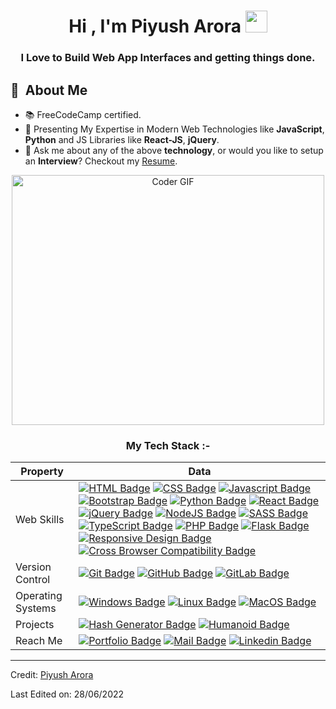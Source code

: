<h1 align="center">Hi , I'm Piyush Arora <img src="https://media.giphy.com/media/hvRJCLFzcasrR4ia7z/giphy.gif" width="35"></h1>

<h3 align="center">I Love to Build Web App Interfaces and getting things done.</h3>
 
 ## 🧭 &nbsp;About Me

- 📚 FreeCodeCamp certified.
- 🌱  Presenting My Expertise in Modern Web Technologies like **JavaScript**, **Python** and JS Libraries like **React-JS**, **jQuery**.
- 💬 Ask me about any of the above **technology**, or would you like to setup an **Interview**? Checkout my [Resume](https://drive.google.com/file/d/1SZq_-xpM0EsXv7DQC1CM2Bkur7Q4jLmV/view?usp=sharing).



<p align="center">
  <img src="https://media.giphy.com/media/SWoSkN6DxTszqIKEqv/giphy.gif" alt="Coder GIF" width="500" height="400">
</p>

  
<h3 align="center">My Tech Stack :-</h3>
  
Property                 | Data  
-------------------------|------
Web Skills               |   [![HTML Badge](https://img.shields.io/badge/-HTML-orange)](https://github.com/piyusharora91?tab=repositories) [![CSS Badge](https://img.shields.io/badge/-CSS-blue)](https://github.com/piyusharora91?tab=repositories) [![Javascript Badge](https://img.shields.io/badge/-JavaScript-yellow)](https://github.com/piyusharora91?tab=repositories) [![Bootstrap Badge](https://img.shields.io/badge/-Bootstrap-purple)](https://github.com/piyusharora91?tab=repositories) [![Python Badge](https://img.shields.io/badge/-Python-3776AB)](https://github.com/piyusharora91?tab=repositories) [![React Badge](https://img.shields.io/badge/-ReactJS-61DAFB)](https://github.com/piyusharora91?tab=repositories) [![jQuery Badge](https://img.shields.io/badge/-jQuery-4ac7b6)](https://github.com/piyusharora91?tab=repositories) [![NodeJS Badge](https://img.shields.io/badge/-NodeJS-68b082)](https://github.com/piyusharora91?tab=repositories) [![SASS Badge](https://img.shields.io/badge/-SASS-d36ef5)](https://github.com/piyusharora91?tab=repositories) [![TypeScript Badge](https://img.shields.io/badge/-TypeScript-99173a)](https://github.com/piyusharora91?tab=repositories) [![PHP Badge](https://img.shields.io/badge/-PHP-8b9c0b)](https://github.com/piyusharora91?tab=repositories) [![Flask Badge](https://img.shields.io/badge/-Flask-e6e6e1)](https://github.com/piyusharora91?tab=repositories) [![Responsive Design Badge](https://img.shields.io/badge/-ResponsiveDesign-d6db48)](https://github.com/piyusharora91?tab=repositories) [![Cross Browser Compatibility Badge](https://img.shields.io/badge/-CrossBrowserCompatibility-de0b16)](https://github.com/piyusharora91?tab=repositories)
Version Control          | [![Git Badge](https://img.shields.io/badge/-Git-156e73)](https://github.com/piyusharora91?tab=repositories) [![GitHub Badge](https://img.shields.io/badge/-GitHub-8989e0)](https://github.com/piyusharora91?tab=repositories) [![GitLab Badge](https://img.shields.io/badge/-GitLab-e87910)](https://github.com/piyusharora91?tab=repositories)
Operating Systems        | [![Windows Badge](https://img.shields.io/badge/-Windows-61DAFB)](https://github.com/piyusharora91?tab=repositories) [![Linux Badge](https://img.shields.io/badge/-Linux-purple)](https://github.com/piyusharora91?tab=repositories) [![MacOS Badge](https://img.shields.io/badge/-MacOS-68b082)](https://github.com/piyusharora91?tab=repositories)
Projects                 | [![Hash Generator Badge](https://img.shields.io/badge/-HashGenerator-b469c3)](https://online-hashing101.netlify.app/) [![Humanoid Badge](https://img.shields.io/badge/-Humanoid-yellow)](https://humanoid101.netlify.app/)
Reach Me                 | [![Portfolio Badge](https://img.shields.io/badge/-Portfolio-grey?style=flat)](https://piyush-arora.netlify.app) [![Mail Badge](https://img.shields.io/badge/-PiyushArora-e54448?style=flat&logo=Mail.Ru&logoColor=white)](mailto:piyush.arora91@hotmail.com) [![Linkedin Badge](https://img.shields.io/badge/-PiyushArora-blue?style=flat&logo=Linkedin&logoColor=white)](https://www.linkedin.com/in/piyush-arora2212/)


------

Credit: [Piyush Arora](https://piyush-arora.netlify.app)

Last Edited on: 28/06/2022

